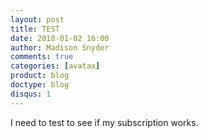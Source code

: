 ```yaml
---
layout: post
title: TEST
date: 2018-01-02 16:00
author: Madison Snyder
comments: true
categories: [avatax]
product: blog
doctype: blog
disqus: 1
---
```


I need to test to see if my subscription works.